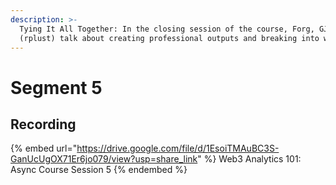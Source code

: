 ```yaml
---
description: >-
  Tying It All Together: In the closing session of the course, Forg, GJ and Rob
  (rplust) talk about creating professional outputs and breaking into web3 data.
---
```


# Segment 5

## Recording

{% embed url="https://drive.google.com/file/d/1EsoiTMAuBC3S-GanUcUgOX71Er6jo079/view?usp=share_link" %}
Web3 Analytics 101: Async Course Session 5
{% endembed %}
